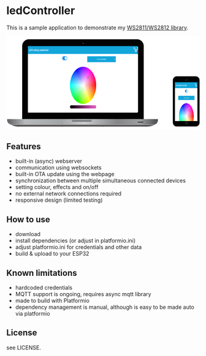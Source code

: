 # ledController

This is a sample application to demonstrate my [WS2811/WS2812 library](https://github.com/bertmelis/esp32WS2811).

![screenshot](screenshot.png)

## Features

- built-in (async) webserver
- communication using websockets
- built-in OTA update using the webpage
- synchronization between multiple simultaneous connected devices
- setting colour, effects and on/off
- no external network connections required
- responsive design (limited testing)

## How to use

- download
- install dependencies (or adjust in platformio.ini)
- adjust platformio.ini for credentials and other data
- build & upload to your ESP32

## Known limitations

- hardcoded credentials
- MQTT support is ongoing, requires async mqtt library
- made to build with Platformio
- dependency management is manual, although is easy to be made auto via platformio

## License

see LICENSE.
